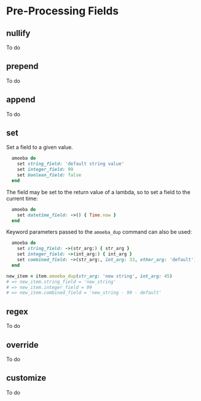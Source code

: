 # Pre-Processing Fields

## nullify

To do

## prepend

To do

## append

To do

## set

Set a field to a given value.

```ruby
  amoeba do
    set string_field: 'default string value'
    set integer_field: 99
    set boolean_field: false
  end
```

The field may be set to the return value of a lambda, so to set a field to the
current time:

```ruby
  amoeba do
    set datetime_field: ->() { Time.now }
  end
```

Keyword parameters passed to the `amoeba_dup` command can also be used:

```ruby
  amoeba do
    set string_field: ->(str_arg:) { str_arg }
    set integer_field: ->(int_arg:) { int_arg }
    set combined_field: ->(str_arg:, int_arg: 33, other_arg: 'default') { "#{str_arg} - #{int_arg} - #{other_arg}" }
  end

new_item = item.amoeba_dup(str_arg: 'new string', int_arg: 45)
# => new_item.string_field = 'new_string'
# => new_item.integer_field = 99
# => new_item.combined_field = 'new_string - 99 - default'
```


## regex

To do

## override

To do

## customize

To do
